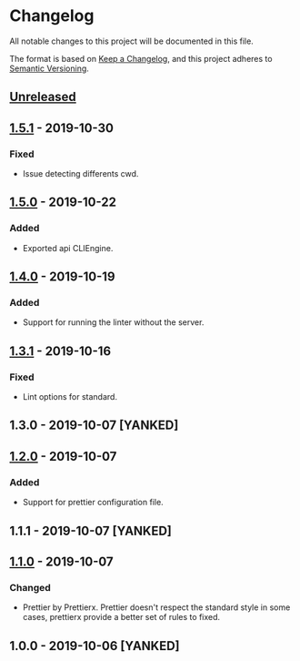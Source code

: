 # Changelog
All notable changes to this project will be documented in this file.

The format is based on [Keep a Changelog](https://keepachangelog.com/en/1.0.0/),
and this project adheres to [Semantic Versioning](https://semver.org/spec/v2.0.0.html).

## [Unreleased]

## [1.5.1] - 2019-10-30
### Fixed
- Issue detecting differents cwd.

## [1.5.0] - 2019-10-22
### Added
- Exported api CLIEngine.

## [1.4.0] - 2019-10-19
### Added
- Support for running the linter without the server.

## [1.3.1] - 2019-10-16
### Fixed
- Lint options for standard.

## 1.3.0 - 2019-10-07 [YANKED]

## [1.2.0] - 2019-10-07
### Added
- Support for prettier configuration file.

## 1.1.1 - 2019-10-07 [YANKED]

## [1.1.0] - 2019-10-07
### Changed
- Prettier by Prettierx. Prettier doesn't respect the standard style in some cases, prettierx provide a better set of rules to fixed.

## 1.0.0 - 2019-10-06 [YANKED]
[Unreleased]: https://github.com/geut/xd/compare/v1.5.1...HEAD
[1.5.1]: https://github.com/geut/xd/compare/v1.5.0...v1.5.1
[1.5.0]: https://github.com/geut/xd/compare/v1.4.0...v1.5.0
[1.4.0]: https://github.com/geut/xd/compare/v1.3.1...v1.4.0
[1.3.1]: https://github.com/geut/xd/compare/v1.3.0...v1.3.1
[1.2.0]: https://github.com/geut/xd/compare/v1.1.1...v1.2.0
[1.1.0]: https://github.com/geut/xd/compare/v1.0.0...v1.1.0
